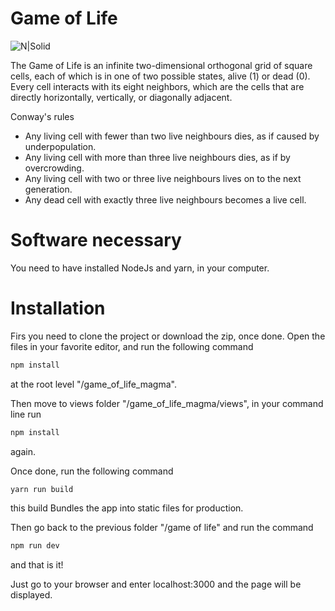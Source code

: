 # Game of Life

![N|Solid](https://cutt.ly/Rgqn82W)

The Game of Life is an infinite two-dimensional orthogonal grid of square cells, each of which is in one of two possible states, alive (1) or dead (0).
Every cell interacts with its eight neighbors, which are the cells that are directly horizontally,
vertically, or diagonally adjacent.

Conway's rules
- Any living cell with fewer than two live neighbours dies, as if caused by underpopulation.
- Any living cell with more than three live neighbours dies, as if by overcrowding.
- Any living cell with two or three live neighbours lives on to the next generation.
- Any dead cell with exactly three live neighbours becomes a live cell.

# Software necessary

You need to have installed NodeJs and yarn, in your computer.

# Installation

Firs you need to clone the project or download the zip, once done.
Open the files in your favorite editor, and run the following command
```sh
npm install
```
at the root level "/game_of_life_magma". 

Then move to views folder "/game_of_life_magma/views", in your command line run 
```sh
npm install
```
again.

Once done, run the following command 
```sh
yarn run build
```
this build Bundles the app into static files for production.

Then go back to the previous folder "/game of life" and run the command
```sh
npm run dev
```
and that is it!

Just go to your browser and enter localhost:3000 and the page will be displayed.
